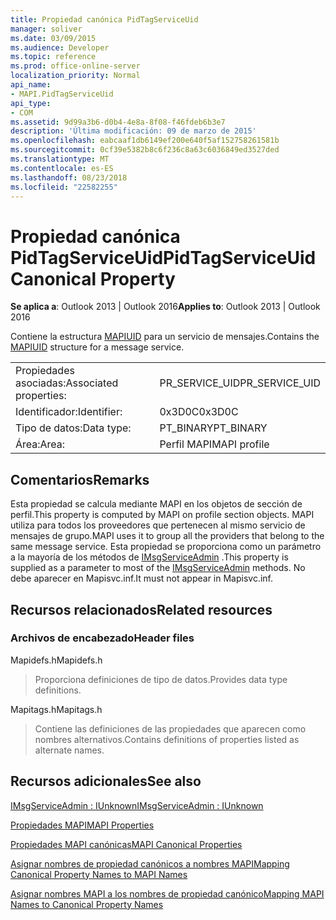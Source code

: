 ```yaml
---
title: Propiedad canónica PidTagServiceUid
manager: soliver
ms.date: 03/09/2015
ms.audience: Developer
ms.topic: reference
ms.prod: office-online-server
localization_priority: Normal
api_name:
- MAPI.PidTagServiceUid
api_type:
- COM
ms.assetid: 9d99a3b6-d0b4-4e8a-8f08-f46fdeb6b3e7
description: 'Última modificación: 09 de marzo de 2015'
ms.openlocfilehash: eabcaaf1db6149ef200e640f5af152758261581b
ms.sourcegitcommit: 0cf39e5382b8c6f236c8a63c6036849ed3527ded
ms.translationtype: MT
ms.contentlocale: es-ES
ms.lasthandoff: 08/23/2018
ms.locfileid: "22582255"
---
```

# <a name="pidtagserviceuid-canonical-property"></a><span data-ttu-id="f1d9b-103">Propiedad canónica PidTagServiceUid</span><span class="sxs-lookup"><span data-stu-id="f1d9b-103">PidTagServiceUid Canonical Property</span></span>

  
  
<span data-ttu-id="f1d9b-104">**Se aplica a**: Outlook 2013 | Outlook 2016</span><span class="sxs-lookup"><span data-stu-id="f1d9b-104">**Applies to**: Outlook 2013 | Outlook 2016</span></span> 
  
<span data-ttu-id="f1d9b-105">Contiene la estructura [MAPIUID](mapiuid.md) para un servicio de mensajes.</span><span class="sxs-lookup"><span data-stu-id="f1d9b-105">Contains the [MAPIUID](mapiuid.md) structure for a message service.</span></span> 
  
|||
|:-----|:-----|
|<span data-ttu-id="f1d9b-106">Propiedades asociadas:</span><span class="sxs-lookup"><span data-stu-id="f1d9b-106">Associated properties:</span></span>  <br/> |<span data-ttu-id="f1d9b-107">PR_SERVICE_UID</span><span class="sxs-lookup"><span data-stu-id="f1d9b-107">PR_SERVICE_UID</span></span>  <br/> |
|<span data-ttu-id="f1d9b-108">Identificador:</span><span class="sxs-lookup"><span data-stu-id="f1d9b-108">Identifier:</span></span>  <br/> |<span data-ttu-id="f1d9b-109">0x3D0C</span><span class="sxs-lookup"><span data-stu-id="f1d9b-109">0x3D0C</span></span>  <br/> |
|<span data-ttu-id="f1d9b-110">Tipo de datos:</span><span class="sxs-lookup"><span data-stu-id="f1d9b-110">Data type:</span></span>  <br/> |<span data-ttu-id="f1d9b-111">PT_BINARY</span><span class="sxs-lookup"><span data-stu-id="f1d9b-111">PT_BINARY</span></span>  <br/> |
|<span data-ttu-id="f1d9b-112">Área:</span><span class="sxs-lookup"><span data-stu-id="f1d9b-112">Area:</span></span>  <br/> |<span data-ttu-id="f1d9b-113">Perfil MAPI</span><span class="sxs-lookup"><span data-stu-id="f1d9b-113">MAPI profile</span></span>  <br/> |
   
## <a name="remarks"></a><span data-ttu-id="f1d9b-114">Comentarios</span><span class="sxs-lookup"><span data-stu-id="f1d9b-114">Remarks</span></span>

<span data-ttu-id="f1d9b-115">Esta propiedad se calcula mediante MAPI en los objetos de sección de perfil.</span><span class="sxs-lookup"><span data-stu-id="f1d9b-115">This property is computed by MAPI on profile section objects.</span></span> <span data-ttu-id="f1d9b-116">MAPI utiliza para todos los proveedores que pertenecen al mismo servicio de mensajes de grupo.</span><span class="sxs-lookup"><span data-stu-id="f1d9b-116">MAPI uses it to group all the providers that belong to the same message service.</span></span> <span data-ttu-id="f1d9b-117">Esta propiedad se proporciona como un parámetro a la mayoría de los métodos de [IMsgServiceAdmin](imsgserviceadminiunknown.md) .</span><span class="sxs-lookup"><span data-stu-id="f1d9b-117">This property is supplied as a parameter to most of the [IMsgServiceAdmin](imsgserviceadminiunknown.md) methods.</span></span> <span data-ttu-id="f1d9b-118">No debe aparecer en Mapisvc.inf.</span><span class="sxs-lookup"><span data-stu-id="f1d9b-118">It must not appear in Mapisvc.inf.</span></span> 
  
## <a name="related-resources"></a><span data-ttu-id="f1d9b-119">Recursos relacionados</span><span class="sxs-lookup"><span data-stu-id="f1d9b-119">Related resources</span></span>

### <a name="header-files"></a><span data-ttu-id="f1d9b-120">Archivos de encabezado</span><span class="sxs-lookup"><span data-stu-id="f1d9b-120">Header files</span></span>

<span data-ttu-id="f1d9b-121">Mapidefs.h</span><span class="sxs-lookup"><span data-stu-id="f1d9b-121">Mapidefs.h</span></span>
  
> <span data-ttu-id="f1d9b-122">Proporciona definiciones de tipo de datos.</span><span class="sxs-lookup"><span data-stu-id="f1d9b-122">Provides data type definitions.</span></span>
    
<span data-ttu-id="f1d9b-123">Mapitags.h</span><span class="sxs-lookup"><span data-stu-id="f1d9b-123">Mapitags.h</span></span>
  
> <span data-ttu-id="f1d9b-124">Contiene las definiciones de las propiedades que aparecen como nombres alternativos.</span><span class="sxs-lookup"><span data-stu-id="f1d9b-124">Contains definitions of properties listed as alternate names.</span></span>
    
## <a name="see-also"></a><span data-ttu-id="f1d9b-125">Recursos adicionales</span><span class="sxs-lookup"><span data-stu-id="f1d9b-125">See also</span></span>



[<span data-ttu-id="f1d9b-126">IMsgServiceAdmin : IUnknown</span><span class="sxs-lookup"><span data-stu-id="f1d9b-126">IMsgServiceAdmin : IUnknown</span></span>](imsgserviceadminiunknown.md)


[<span data-ttu-id="f1d9b-127">Propiedades MAPI</span><span class="sxs-lookup"><span data-stu-id="f1d9b-127">MAPI Properties</span></span>](mapi-properties.md)
  
[<span data-ttu-id="f1d9b-128">Propiedades MAPI canónicas</span><span class="sxs-lookup"><span data-stu-id="f1d9b-128">MAPI Canonical Properties</span></span>](mapi-canonical-properties.md)
  
[<span data-ttu-id="f1d9b-129">Asignar nombres de propiedad canónicos a nombres MAPI</span><span class="sxs-lookup"><span data-stu-id="f1d9b-129">Mapping Canonical Property Names to MAPI Names</span></span>](mapping-canonical-property-names-to-mapi-names.md)
  
[<span data-ttu-id="f1d9b-130">Asignar nombres MAPI a los nombres de propiedad canónico</span><span class="sxs-lookup"><span data-stu-id="f1d9b-130">Mapping MAPI Names to Canonical Property Names</span></span>](mapping-mapi-names-to-canonical-property-names.md)

